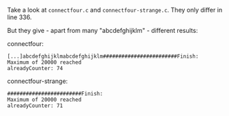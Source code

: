 Take a look at `connectfour.c` and `connectfour-strange.c`.
They only differ in line 336.

But they give - apart from many "abcdefghijklm" - different results:

connectfour:

```console
[...]abcdefghijklmabcdefghijklm########################Finish:
Maximum of 20000 reached
alreadyCounter: 74
```

connectfour-strange:

```console
########################Finish:
Maximum of 20000 reached
alreadyCounter: 71
```

